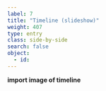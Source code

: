 ```yaml
---
label: 7
title: "Timeline (slideshow)"
weight: 407
type: entry
class: side-by-side
search: false
object:
  - id:
---
```

**import image of timeline**

